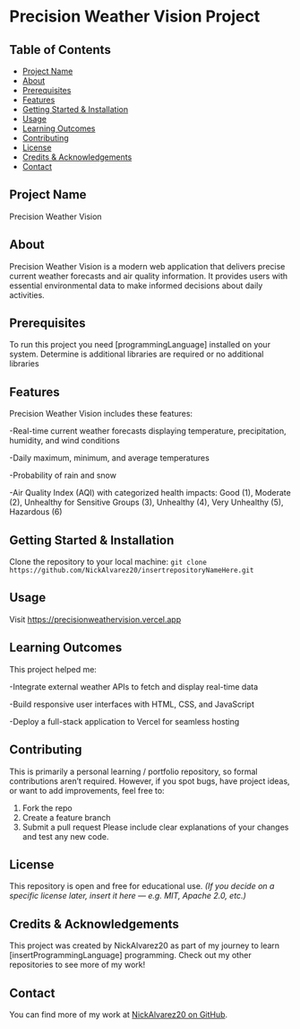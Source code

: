 # Precision Weather Vision Project
## Table of Contents
- [Project Name](#project-name)
- [About](#about)
- [Prerequisites](#prerequisites)
- [Features](#features)
- [Getting Started & Installation](#getting-started--installation)
- [Usage](#usage)
- [Learning Outcomes](#learning-outcomes)
- [Contributing](#contributing)
- [License](#license)
- [Credits & Acknowledgements](#credits--acknowledgements)
- [Contact](#contact)
## Project Name
Precision Weather Vision
## About
Precision Weather Vision is a modern web application that delivers precise current weather forecasts and air quality information. It provides users with essential environmental data to make informed decisions about daily activities.
## Prerequisites
To run this project you need [programmingLanguage] installed on your system.
Determine is additional libraries are required or no additional libraries
## Features
Precision Weather Vision includes these features:

-Real-time current weather forecasts displaying temperature, precipitation, humidity, and wind conditions

-Daily maximum, minimum, and average temperatures

-Probability of rain and snow

-Air Quality Index (AQI) with categorized health impacts: Good (1), Moderate (2), Unhealthy for Sensitive Groups (3), Unhealthy (4), Very Unhealthy (5), Hazardous (6)

## Getting Started & Installation
Clone the repository to your local machine:
`git clone https://github.com/NickAlvarez20/insertrepositoryNameHere.git`
## Usage
Visit https://precisionweathervision.vercel.app
## Learning Outcomes
This project helped me:

-Integrate external weather APIs to fetch and display real-time data

-Build responsive user interfaces with HTML, CSS, and JavaScript

-Deploy a full-stack application to Vercel for seamless hosting
## Contributing
This is primarily a personal learning / portfolio repository, so formal contributions aren’t required. However, if you spot bugs, have project ideas, or want to add improvements, feel free to:
1. Fork the repo
2. Create a feature branch
3. Submit a pull request Please include clear explanations of your changes and test any new code.
## License
This repository is open and free for educational use.
*(If you decide on a specific license later, insert it here — e.g. MIT, Apache 2.0, etc.)*
## Credits & Acknowledgements
This project was created by NickAlvarez20 as part of my journey to learn [insertProgrammingLanguage] programming. Check out my other repositories to see more of my work!
## Contact
You can find more of my work at [NickAlvarez20 on GitHub](https://github.com/NickAlvarez20).

